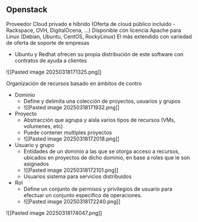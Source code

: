 ## Openstack
Proveedor Cloud privado e híbrido (Oferta de cloud público incluido - Rackspace, OVH, DigitalOcena, ...)
Disponible con licencia Apache para Linux (Debian, Ubuntu, CentOS, RockyLinux)
El más extendido con variedad de oferta de soporte de empresas
- Ubuntu y Redhat ofrecen su propia distribución de este software con contratos de ayuda a clientes

![[Pasted image 20250318171325.png]]

Organización de recursos basado en ámbitos de contro
- Dominio
	- Define y delimita una colección de proyectos, usuarios y grupos
	- ![[Pasted image 20250318171932.png]]
- Proyecto
	- Abstracción que agrupa y aisla varios tipos de recursos (VMs, volumenes, etc)
	- Puede contener multiples proyectos
	- ![[Pasted image 20250318172018.png]]
- Usuario y grupo
	- Entidades de un dominio a las que se otorga acceso a recursos, ubicados en proyectos de dicho dominio, en base a roles que le son asignados
	- ![[Pasted image 20250318172101.png]]
	- Usuarios sistema para servicios distribuidos
- Rol
	- Define un conjunto de permisos y privilegios de usuario para efectuar un conjunto específico de operaciones.
	- ![[Pasted image 20250318172240.png]]


![[Pasted image 20250318174047.png]]


